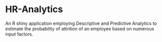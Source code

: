 # HR-Analytics
An R shiny application employing Descriptive and Predictive Analytics to estimate the probability of attrition of an employee based on numerous input factors.
